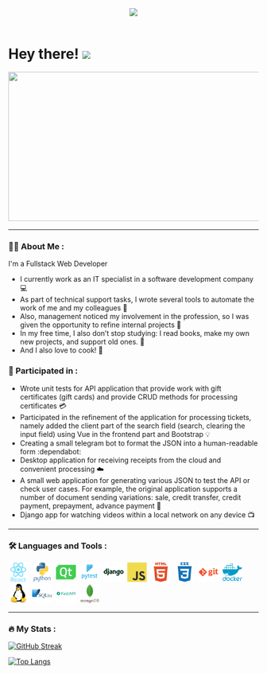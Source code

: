 <div id="header" align="center">
    <img src="https://i.giphy.com/media/v1.Y2lkPTc5MGI3NjExcTczZ2c2Y2l3OWtmdnBkOXV2cGt2emNteG1ia2Y3bG1peHA2ODA3ZSZlcD12MV9pbnRlcm5hbF9naWZfYnlfaWQmY3Q9Zw/zbWhAgfHFopXmO8O00/giphy.gif" width="200"/>
</div>
<div id="counter" align="center">
    <img src="https://komarev.com/ghpvc/?username=FirstEncounter3&style=flat-square&color=blue" alt=""/>
</div>
<h1>
  Hey there!
  <img src="https://media.giphy.com/media/hvRJCLFzcasrR4ia7z/giphy.gif" width="30px"/>
</h1>
<div align="center">
    <img src="https://i.giphy.com/media/v1.Y2lkPTc5MGI3NjExMmJnMHdtNGp2aTZ1MXkzOGtyMWE2NzM0YmR4cnExZnI4c3J1am9kaCZlcD12MV9pbnRlcm5hbF9naWZfYnlfaWQmY3Q9Zw/4UzW8S83pWoKs/giphy.gif" width="600" height="300">
</div>

---

### :man_technologist: About Me :
I'm a Fullstack Web Developer
 - I currently work as an IT specialist in a software development company :computer:
 - As part of technical support tasks, I wrote several tools to automate the work of me and my colleagues :running:
 - Also, management noticed my involvement in the profession, so I was given the opportunity to refine internal projects :wrench:
 - In my free time, I also don’t stop studying: I read books, make my own new projects, and support old ones. :orange_book:
 - And I also love to cook! :pizza:


### :mag_right: Participated in :
 - Wrote unit tests for API application that provide work with gift certificates (gift cards) and provide СRUD methods for processing certificates :credit_card:
 - Participated in the refinement of the application for processing tickets, namely added the client part of the search field (search, clearing the input field) using Vue in the frontend part and Bootstrap :bulb:
 - Creating a small telegram bot to format the JSON into a human-readable form :dependabot:
 - Desktop application for receiving receipts from the cloud and convenient processing :cloud:
 - A small web application for generating various JSON to test the API or check user cases. For example, the original application supports a number of document sending variations: sale, credit transfer, credit payment, prepayment, advance payment :paperclip:
 - Django app for watching videos within a local network on any device :tv:

 ---

### :hammer_and_wrench: Languages and Tools :
<div>
    <img src="https://github.com/devicons/devicon/blob/master/icons/react/react-original-wordmark.svg" title="React" alt="React" width="40" height="40"/>&nbsp;
    <img src="https://github.com/devicons/devicon/blob/master/icons/python/python-original-wordmark.svg"
    title="Python" alt="Python" width="40" height="40"/>&nbsp;
    <img src="https://github.com/devicons/devicon/blob/master/icons/qt/qt-original.svg"
    title="Qt" alt="Qt" width="40" height="40"/>&nbsp;
    <img src="https://github.com/devicons/devicon/blob/master/icons/pytest/pytest-plain-wordmark.svg"
    title="Pytest" alt="Pytest" width="40" height="40"/>&nbsp;
    <img src="https://github.com/devicons/devicon/blob/master/icons/django/django-plain-wordmark.svg"
    title="Django" alt="Django" width="40" height="40"/>&nbsp;
    <img src="https://github.com/devicons/devicon/blob/master/icons/javascript/javascript-original.svg"
    title="JS" alt="JS" width="40" height="40"/>&nbsp;
    <img src="https://github.com/devicons/devicon/blob/master/icons/html5/html5-plain-wordmark.svg"
    title="HTML" alt="HTML" width="40" height="40"/>&nbsp;
    <img src="https://github.com/devicons/devicon/blob/master/icons/css3/css3-plain-wordmark.svg"
    title="CSS" alt="CSS" width="40" height="40"/>&nbsp;
    <img src="https://github.com/devicons/devicon/blob/master/icons/git/git-plain-wordmark.svg"
    title="GIT" alt="GIT" width="40" height="40"/>&nbsp;
    <img src="https://github.com/devicons/devicon/blob/master/icons/docker/docker-plain-wordmark.svg"
    title="Docker" alt="Docker" width="40" height="40"/>&nbsp;
    <img src="https://github.com/devicons/devicon/blob/master/icons/linux/linux-original.svg"
    title="GNU/Linux" alt="GNU/Linux" width="40" height="40"/>&nbsp;
    <img src="https://github.com/devicons/devicon/blob/master/icons/sqlite/sqlite-original-wordmark.svg"
    title="SQLite" alt="SQLite" width="40" height="40"/>&nbsp;
    <img src="https://github.com/devicons/devicon/blob/master/icons/fastapi/fastapi-original-wordmark.svg"
    title="FastAPI" alt="FastAPI" width="40" height=40"/>&nbsp;
    <img src="https://github.com/devicons/devicon/blob/master/icons/mongodb/mongodb-original-wordmark.svg"
    title="MongoDB" alt="MongoDB" width="40" height="40"/>&nbsp;
</div>

---

### :fire: My Stats :
[![GitHub Streak](http://github-readme-streak-stats.herokuapp.com?user=FirstEncounter3&theme=dark&background=000000)](https://git.io/streak-stats)

[![Top Langs](https://github-readme-stats.vercel.app/api/top-langs/?username=FirstEncounter3&layout=compact&theme=vision-friendly-dark)](https://github.com/anuraghazra/github-readme-stats)

